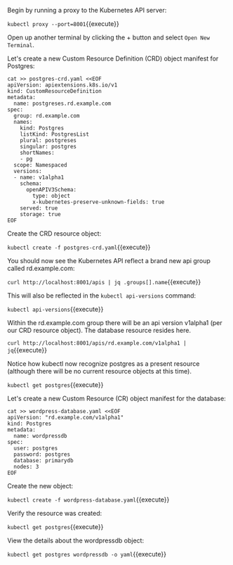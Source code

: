 Begin by running a proxy to the Kubernetes API server:

`kubectl proxy --port=8001`{{execute}}

Open up another terminal by clicking the + button and select `Open New Terminal`.


Let's create a new Custom Resource Definition (CRD) object manifest for Postgres:

```
cat >> postgres-crd.yaml <<EOF
apiVersion: apiextensions.k8s.io/v1
kind: CustomResourceDefinition
metadata:
  name: postgreses.rd.example.com
spec:
  group: rd.example.com
  names:
    kind: Postgres
    listKind: PostgresList
    plural: postgreses
    singular: postgres
    shortNames:
    - pg
  scope: Namespaced
  versions:
  - name: v1alpha1
    schema:
      openAPIV3Schema:
        type: object
        x-kubernetes-preserve-unknown-fields: true
    served: true
    storage: true
EOF
```

Create the CRD resource object:

`kubectl create -f postgres-crd.yaml`{{execute}}

You should now see the Kubernetes API reflect a brand new api group called rd.example.com:

`curl http://localhost:8001/apis | jq .groups[].name`{{execute}}

This will also be reflected in the `kubectl api-versions` command:

`kubectl api-versions`{{execute}}

Within the rd.example.com group there will be an api version v1alpha1 (per our CRD resource object). The database resource resides here.

`curl http://localhost:8001/apis/rd.example.com/v1alpha1 | jq`{{execute}}

Notice how kubectl now recognize postgres as a present resource (although there will be no current resource objects at this time).

`kubectl get postgres`{{execute}}

Let's create a new Custom Resource (CR) object manifest for the database:
```
cat >> wordpress-database.yaml <<EOF
apiVersion: "rd.example.com/v1alpha1"
kind: Postgres
metadata:
  name: wordpressdb
spec:
  user: postgres
  password: postgres
  database: primarydb
  nodes: 3
EOF
```
Create the new object:

`kubectl create -f wordpress-database.yaml`{{execute}}

Verify the resource was created:

`kubectl get postgres`{{execute}}

View the details about the wordpressdb object:

`kubectl get postgres wordpressdb -o yaml`{{execute}}